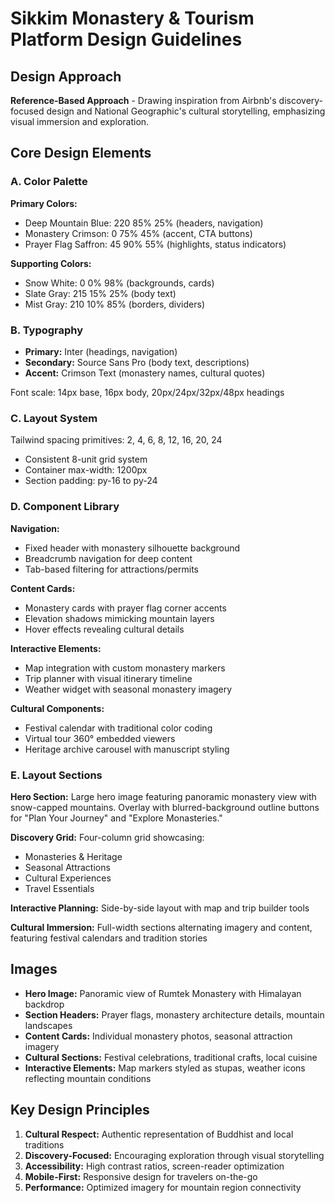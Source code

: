 # Sikkim Monastery & Tourism Platform Design Guidelines

## Design Approach
**Reference-Based Approach** - Drawing inspiration from Airbnb's discovery-focused design and National Geographic's cultural storytelling, emphasizing visual immersion and exploration.

## Core Design Elements

### A. Color Palette
**Primary Colors:**
- Deep Mountain Blue: 220 85% 25% (headers, navigation)
- Monastery Crimson: 0 75% 45% (accent, CTA buttons)
- Prayer Flag Saffron: 45 90% 55% (highlights, status indicators)

**Supporting Colors:**
- Snow White: 0 0% 98% (backgrounds, cards)
- Slate Gray: 215 15% 25% (body text)
- Mist Gray: 210 10% 85% (borders, dividers)

### B. Typography
- **Primary:** Inter (headings, navigation)
- **Secondary:** Source Sans Pro (body text, descriptions)
- **Accent:** Crimson Text (monastery names, cultural quotes)

Font scale: 14px base, 16px body, 20px/24px/32px/48px headings

### C. Layout System
Tailwind spacing primitives: 2, 4, 6, 8, 12, 16, 20, 24
- Consistent 8-unit grid system
- Container max-width: 1200px
- Section padding: py-16 to py-24

### D. Component Library

**Navigation:**
- Fixed header with monastery silhouette background
- Breadcrumb navigation for deep content
- Tab-based filtering for attractions/permits

**Content Cards:**
- Monastery cards with prayer flag corner accents
- Elevation shadows mimicking mountain layers
- Hover effects revealing cultural details

**Interactive Elements:**
- Map integration with custom monastery markers
- Trip planner with visual itinerary timeline
- Weather widget with seasonal monastery imagery

**Cultural Components:**
- Festival calendar with traditional color coding
- Virtual tour 360° embedded viewers
- Heritage archive carousel with manuscript styling

### E. Layout Sections

**Hero Section:**
Large hero image featuring panoramic monastery view with snow-capped mountains. Overlay with blurred-background outline buttons for "Plan Your Journey" and "Explore Monasteries."

**Discovery Grid:**
Four-column grid showcasing:
- Monasteries & Heritage
- Seasonal Attractions  
- Cultural Experiences
- Travel Essentials

**Interactive Planning:**
Side-by-side layout with map and trip builder tools

**Cultural Immersion:**
Full-width sections alternating imagery and content, featuring festival calendars and tradition stories

## Images
- **Hero Image:** Panoramic view of Rumtek Monastery with Himalayan backdrop
- **Section Headers:** Prayer flags, monastery architecture details, mountain landscapes
- **Content Cards:** Individual monastery photos, seasonal attraction imagery
- **Cultural Sections:** Festival celebrations, traditional crafts, local cuisine
- **Interactive Elements:** Map markers styled as stupas, weather icons reflecting mountain conditions

## Key Design Principles
1. **Cultural Respect:** Authentic representation of Buddhist and local traditions
2. **Discovery-Focused:** Encouraging exploration through visual storytelling
3. **Accessibility:** High contrast ratios, screen-reader optimization
4. **Mobile-First:** Responsive design for travelers on-the-go
5. **Performance:** Optimized imagery for mountain region connectivity
